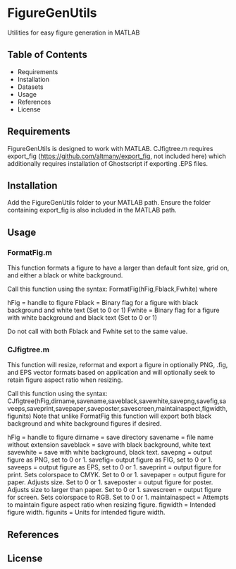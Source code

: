 # FigureGenUtils
 Utilities for easy figure generation in MATLAB

 ## Table of Contents

- Requirements
- Installation
- Datasets
- Usage
- References
- License

## Requirements

FigureGenUtils is designed to work with MATLAB. CJfigtree.m requires export_fig (https://github.com/altmany/export_fig, not included here) which additionally requires installation of Ghostscript if exporting .EPS files.

## Installation

Add the FigureGenUtils folder to your MATLAB path. Ensure the folder containing export_fig is also included in the MATLAB path.

## Usage

### FormatFig.m

This function formats a figure to have a larger than default font size, grid on, and either a black or white background. 

Call this function using the syntax: FormatFig(hFig,Fblack,Fwhite) where

hFig = handle to figure
Fblack = Binary flag for a figure with black background and white text (Set to 0 or 1)
Fwhite = Binary flag for a figure with white background and black text (Set to 0 or 1)

Do not call with both Fblack and Fwhite set to the same value.

### CJfigtree.m

This function will resize, reformat and export a figure in optionally PNG, .fig, and EPS vector formats based on application and will optionally seek to retain figure aspect ratio when resizing.

Call this function using the syntax: CJfigtree(hFig,dirname,savename,saveblack,savewhite,savepng,savefig,saveeps,saveprint,savepaper,saveposter,savescreen,maintainaspect,figwidth,figunits)
Note that unlike FormatFig this function will export both black background and white background figures if desired.

hFig = handle to figure
dirname = save directory
savename = file name without extension
saveblack = save with black background, white text
savewhite = save with white background, black text. 
savepng = output figure as PNG, set to 0 or 1.
savefig= output figure as FIG, set to 0 or 1.
saveeps = output figure as EPS, set to 0 or 1.
saveprint = output figure for print. Sets colorspace to CMYK. Set to 0 or 1.
savepaper = output figure for paper. Adjusts size. Set to 0 or 1.
saveposter = output figure for poster. Adjusts size to larger than paper. Set to 0 or 1.
savescreen = output figure for screen. Sets colorspace to RGB. Set to 0 or 1.
maintainaspect = Attempts to maintain figure aspect ratio when resizing figure.
figwidth = Intended figure width.
figunits = Units for intended figure width.

## References


## License